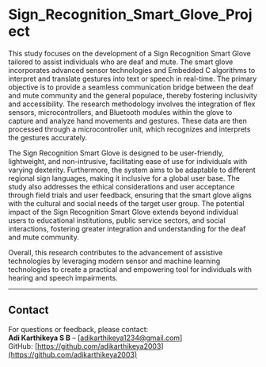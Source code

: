 # Sign_Recognition_Smart_Glove_Project
This study focuses on the development of a Sign Recognition Smart Glove
tailored to assist individuals who are deaf and mute. The smart glove
incorporates advanced sensor technologies and Embedded C algorithms to
interpret and translate gestures into text or speech in real-time. The primary
objective is to provide a seamless communication bridge between the deaf
and mute community and the general populace, thereby fostering inclusivity
and accessibility. The research methodology involves the integration of flex
sensors, microcontrollers, and Bluetooth modules within the glove to
capture and analyze hand movements and gestures. These data are then
processed through a microcontroller unit, which recognizes and interprets
the gestures accurately.

The Sign Recognition Smart Glove is designed to be user-friendly,
lightweight, and non-intrusive, facilitating ease of use for individuals with
varying dexterity. Furthermore, the system aims to be adaptable to different
regional sign languages, making it inclusive for a global user base. The
study also addresses the ethical considerations and user acceptance through
field trials and user feedback, ensuring that the smart glove aligns with the
cultural and social needs of the target user group. The potential impact of
the Sign Recognition Smart Glove extends beyond individual users to
educational institutions, public service sectors, and social interactions,
fostering greater integration and understanding for the deaf and mute
community.

Overall, this research contributes to the advancement of assistive
technologies by leveraging modern sensor and machine learning
technologies to create a practical and empowering tool for individuals with
hearing and speech impairments.

---

## Contact

For questions or feedback, please contact:  
**Adi Karthikeya S B** – [adikarthikeya1234@gmail.com]  
GitHub: [https://github.com/adikarthikeya2003](https://github.com/adikarthikeya2003)
